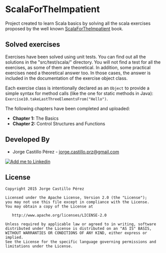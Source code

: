 ScalaForTheImpatient
====================
Project created to learn Scala basics by solving all the scala exercises proposed by the well known [ScalaForTheImpatient](http://www.horstmann.com/scala/index.html) book.

Solved exercises
----------------
Exercises have been solved using unit tests. You can find out all the solutions in the "src/test/scala/" directory.
You will not find a test for all the exercises, as some of them are theoretical. In addition, some practical exercises
need a theoretical answer too. In those cases, the answer is included in the documentation of the exercise object class.

Each exercise class is intentionally declared as an `Object` to provide a simple syntax for method calls (like the one
for static methods in Java): `Exercise10.takeLastThreeElementsFrom("Hello")`.

The following chapters have been completed and uploaded:

* **Chapter 1:** The Basics
* **Chapter 2:** Control Structures and Functions

Developed By
------------
* Jorge Castillo Pérez - <jorge.castillo.prz@gmail.com>

<a href="https://www.linkedin.com/in/jorgecastilloprz">
  <img alt="Add me to Linkedin" src="https://github.com/JorgeCastilloPrz/EasyMVP/blob/master/art/linkedin.png" />
</a>

License
-------

    Copyright 2015 Jorge Castillo Pérez

    Licensed under the Apache License, Version 2.0 (the "License");
    you may not use this file except in compliance with the License.
    You may obtain a copy of the License at

       http://www.apache.org/licenses/LICENSE-2.0

    Unless required by applicable law or agreed to in writing, software
    distributed under the License is distributed on an "AS IS" BASIS,
    WITHOUT WARRANTIES OR CONDITIONS OF ANY KIND, either express or implied.
    See the License for the specific language governing permissions and
    limitations under the License.